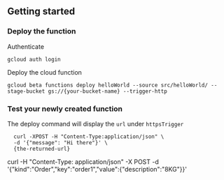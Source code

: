 ## Getting started

### Deploy the function

Authenticate

```
gcloud auth login
```

Deploy the cloud function

```
gcloud beta functions deploy helloWorld --source src/helloWorld/ --stage-bucket gs://{your-bucket-name} --trigger-http
```


### Test your newly created function

The deploy command will display the `url` under `httpsTrigger`

```
  curl -XPOST -H "Content-Type:application/json" \
  -d '{"message": "Hi there"}' \
  {the-returned-url}
```

 curl -H "Content-Type: application/json" -X POST -d '{"kind":"Order","key":"order1","value":{"description":"8KG"}}'

